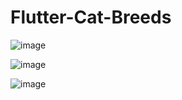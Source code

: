 # Flutter-Cat-Breeds

![image](https://user-images.githubusercontent.com/5441882/116938872-1006d880-ac74-11eb-8ece-2be469f0c3f4.png)

![image](https://user-images.githubusercontent.com/5441882/116938887-1432f600-ac74-11eb-9199-63880abdbe9e.png)

![image](https://user-images.githubusercontent.com/5441882/116938899-1a28d700-ac74-11eb-9023-455eb851f72d.png)

